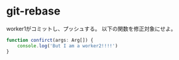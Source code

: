 # git-rebase

worker1がコミットし、プッシュする。
以下の関数を修正対象にせよ。

```typescript
function confirct(args: Arg[]) {
    console.log('But I am a worker2!!!!')
}
```
